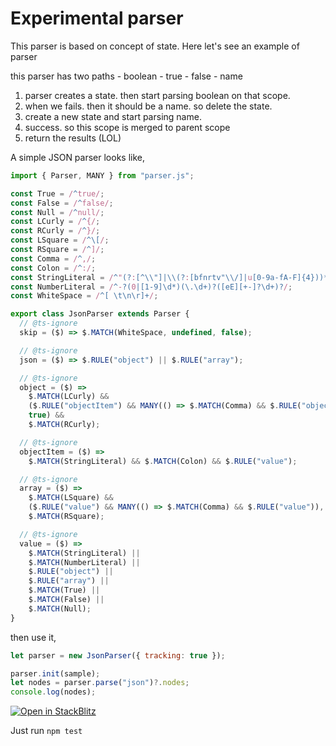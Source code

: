 # Experimental parser

This parser is based on concept of state. Here let's see an example of parser

this parser has two paths - boolean - true - false - name

1. parser creates a state. then start parsing boolean on that scope.
2. when we fails. then it should be a name. so delete the state.
3. create a new state and start parsing name.
4. success. so this scope is merged to parent scope
5. return the results (LOL)

A simple JSON parser looks like,

```js
import { Parser, MANY } from "parser.js";

const True = /^true/;
const False = /^false/;
const Null = /^null/;
const LCurly = /^{/;
const RCurly = /^}/;
const LSquare = /^\[/;
const RSquare = /^]/;
const Comma = /^,/;
const Colon = /^:/;
const StringLiteral = /^"(?:[^\\"]|\\(?:[bfnrtv"\\/]|u[0-9a-fA-F]{4}))*"/;
const NumberLiteral = /^-?(0|[1-9]\d*)(\.\d+)?([eE][+-]?\d+)?/;
const WhiteSpace = /^[ \t\n\r]+/;

export class JsonParser extends Parser {
  // @ts-ignore
  skip = ($) => $.MATCH(WhiteSpace, undefined, false);

  // @ts-ignore
  json = ($) => $.RULE("object") || $.RULE("array");

  // @ts-ignore
  object = ($) =>
    $.MATCH(LCurly) &&
    ($.RULE("objectItem") && MANY(() => $.MATCH(Comma) && $.RULE("objectItem")),
    true) &&
    $.MATCH(RCurly);

  // @ts-ignore
  objectItem = ($) =>
    $.MATCH(StringLiteral) && $.MATCH(Colon) && $.RULE("value");

  // @ts-ignore
  array = ($) =>
    $.MATCH(LSquare) &&
    ($.RULE("value") && MANY(() => $.MATCH(Comma) && $.RULE("value")), true) &&
    $.MATCH(RSquare);

  // @ts-ignore
  value = ($) =>
    $.MATCH(StringLiteral) ||
    $.MATCH(NumberLiteral) ||
    $.RULE("object") ||
    $.RULE("array") ||
    $.MATCH(True) ||
    $.MATCH(False) ||
    $.MATCH(Null);
}
```

then use it,

```js
let parser = new JsonParser({ tracking: true });

parser.init(sample);
let nodes = parser.parse("json")?.nodes;
console.log(nodes);
```

[![Open in StackBlitz](https://developer.stackblitz.com/img/open_in_stackblitz.svg)](https://stackblitz.com/fork/github/ksenginew/parser/tree/main?file=tests%2Fjson%2Fparser.js)

Just run `npm test`
